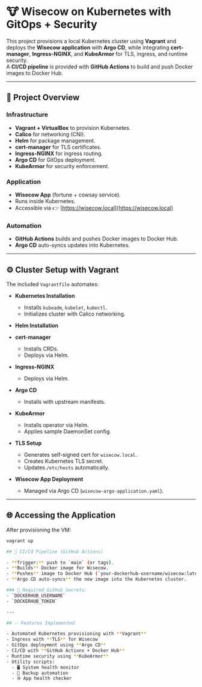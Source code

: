 # 🐮 Wisecow on Kubernetes with GitOps + Security

This project provisions a local Kubernetes cluster using **Vagrant** and deploys the **Wisecow application** with **Argo CD**, while integrating **cert-manager**, **Ingress-NGINX**, and **KubeArmor** for TLS, ingress, and runtime security.  
A **CI/CD pipeline** is provided with **GitHub Actions** to build and push Docker images to Docker Hub.

---

## 🚀 Project Overview

### Infrastructure
- **Vagrant + VirtualBox** to provision Kubernetes.  
- **Calico** for networking (CNI).  
- **Helm** for package management.  
- **cert-manager** for TLS certificates.  
- **Ingress-NGINX** for ingress routing.  
- **Argo CD** for GitOps deployment.  
- **KubeArmor** for security enforcement.  

### Application
- **Wisecow App** (fortune + cowsay service).  
- Runs inside Kubernetes.  
- Accessible via 👉 [https://wisecow.local](https://wisecow.local)  

### Automation
- **GitHub Actions** builds and pushes Docker images to Docker Hub.  
- **Argo CD** auto-syncs updates into Kubernetes.  

---

## ⚙️ Cluster Setup with Vagrant

The included `Vagrantfile` automates:

- **Kubernetes Installation**
  - Installs `kubeadm`, `kubelet`, `kubectl`.  
  - Initializes cluster with Calico networking.  

- **Helm Installation**

- **cert-manager**
  - Installs CRDs.  
  - Deploys via Helm.  

- **Ingress-NGINX**
  - Deploys via Helm.  

- **Argo CD**
  - Installs with upstream manifests.  

- **KubeArmor**
  - Installs operator via Helm.  
  - Applies sample DaemonSet config.  

- **TLS Setup**
  - Generates self-signed cert for `wisecow.local`.  
  - Creates Kubernetes TLS secret.  
  - Updates `/etc/hosts` automatically.  

- **Wisecow App Deployment**
  - Managed via Argo CD (`wisecow-argo-application.yaml`).  

---

## 🌐 Accessing the Application

After provisioning the VM:

```sh
vagrant up

## 🐳 CI/Cd Pipeline (GitHub Actions)

- **Trigger:** push to `main` (or tags).  
- **Builds** Docker image for Wisecow.  
- **Pushes** image to Docker Hub (`your-dockerhub-username/wisecow:latest`).  
- **Argo CD auto-syncs** the new image into the Kubernetes cluster.  

### 🔑 Required GitHub Secrets:
- `DOCKERHUB_USERNAME`  
- `DOCKERHUB_TOKEN`  

---

## ✅ Features Implemented

- Automated Kubernetes provisioning with **Vagrant**  
- Ingress with **TLS** for Wisecow  
- GitOps deployment using **Argo CD**  
- CI/CD with **GitHub Actions + Docker Hub**  
- Runtime security using **KubeArmor**  
- Utility scripts:
  - 🖥️ System health monitor  
  - 💾 Backup automation  
  - 🌐 App health checker
  
